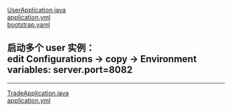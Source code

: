 [UserApplication.java](./mall-user/src/main/java/cc/tianbin/user/UserApplication.java)  
[application.yml](./mall-user/src/main/resources/application.yml)  
[bootstrap.yaml](./mall-user/src/main/resources/bootstrap.yaml)  

启动多个 user 实例：  
edit Configurations -> copy -> **Environment variables**: server.port=8082
---


---
[TradeApplication.java](./mall-trade/src/main/java/cc/tianbin/trade/TradeApplication.java)  
[application.yml](./mall-trade/src/main/resources/application.yml)  



